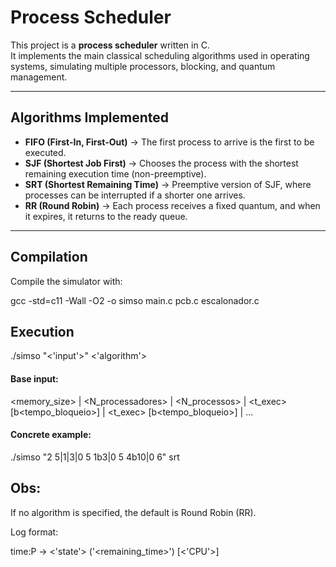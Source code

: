# Process Scheduler

This project is a **process scheduler** written in C.  
It implements the main classical scheduling algorithms used in operating systems, simulating multiple processors, blocking, and quantum management.

---

## Algorithms Implemented

- **FIFO (First-In, First-Out)** → The first process to arrive is the first to be executed.  
- **SJF (Shortest Job First)** → Chooses the process with the shortest remaining execution time (non-preemptive).  
- **SRT (Shortest Remaining Time)** → Preemptive version of SJF, where processes can be interrupted if a shorter one arrives.  
- **RR (Round Robin)** → Each process receives a fixed quantum, and when it expires, it returns to the ready queue.  

---

## Compilation

Compile the simulator with:

gcc -std=c11 -Wall -O2 -o simso main.c pcb.c escalonador.c


## Execution

./simso "<'input'>" <'algorithm'>

#### Base input:

<memory_size> <quantum> | <N_processadores> | <N_processos> | <t0> <t_exec> [b<tempo_bloqueio>] | <t1> <t_exec> [b<tempo_bloqueio>] | ...

#### Concrete example:

./simso "2 5|1|3|0 5 1b3|0 5 4b10|0 6" srt

## Obs:

If no algorithm is specified, the default is Round Robin (RR).

Log format:

time:P<id> -> <'state'> ('<remaining_time>') [<'CPU'>]
